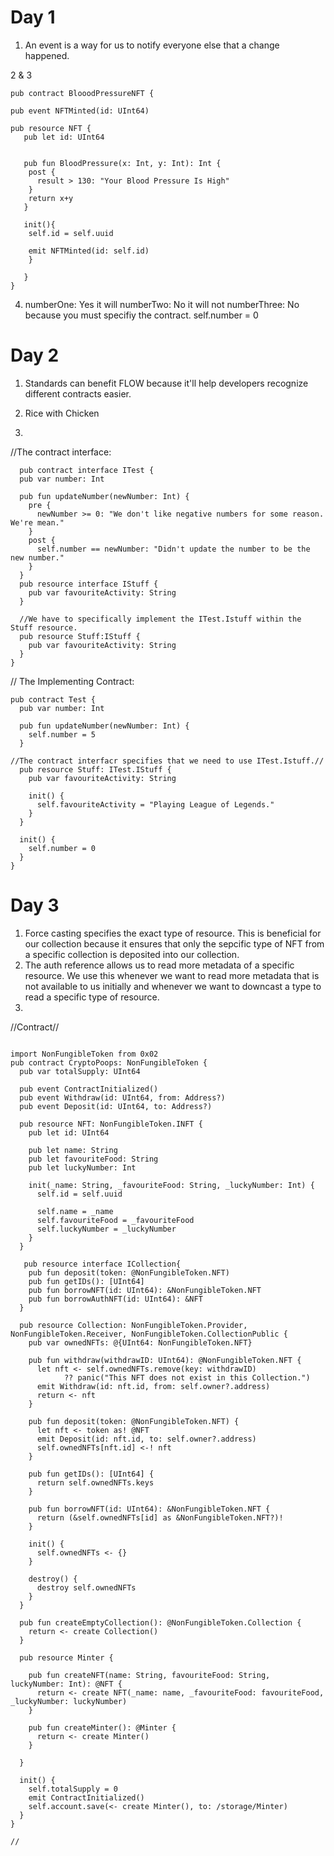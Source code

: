 

# Day 1


1. An event is a way for us to notify everyone else that a change happened. 


2 & 3 

```cadence
pub contract BlooodPressureNFT {

pub event NFTMinted(id: UInt64)

pub resource NFT {
   pub let id: UInt64
   

   pub fun BloodPressure(x: Int, y: Int): Int {
    post {
      result > 130: "Your Blood Pressure Is High"
    }
    return x+y
   }
   
   init(){
    self.id = self.uuid
    
    emit NFTMinted(id: self.id)
    }

   }
}
```

4.  numberOne: Yes it will
    numberTwo: No it will not
    numberThree: No because you must specifiy the contract. self.number = 0
    
    
    
# Day 2

1. Standards can benefit FLOW because it'll help developers recognize different contracts easier. 
2. Rice with Chicken 

3. 



//The contract interface:

```cadence
  pub contract interface ITest {
  pub var number: Int
  
  pub fun updateNumber(newNumber: Int) {
    pre {
      newNumber >= 0: "We don't like negative numbers for some reason. We're mean."
    }
    post {
      self.number == newNumber: "Didn't update the number to be the new number."
    }
  }
  pub resource interface IStuff {
    pub var favouriteActivity: String
  }

  //We have to specifically implement the ITest.Istuff within the Stuff resource. 
  pub resource Stuff:IStuff {
    pub var favouriteActivity: String
  }
}
```

// The Implementing Contract:
```cadence
pub contract Test {
  pub var number: Int
  
  pub fun updateNumber(newNumber: Int) {
    self.number = 5
  }

//The contract interfacr specifies that we need to use ITest.Istuff.//
  pub resource Stuff: ITest.IStuff {
    pub var favouriteActivity: String

    init() {
      self.favouriteActivity = "Playing League of Legends."
    }
  }

  init() {
    self.number = 0
  }
}
```


# Day 3

1. Force casting specifies the exact type of resource. This is beneficial for our collection because it ensures that only the sepcific type of NFT from a specific collection is deposited into our collection. 
2. The auth reference allows us to read more metadata of a specific resource. We use this whenever we want to read more metadata that is not available to us initially and whenever we want to downcast a type to read a specific type of resource.
3.

//Contract//

```cadence

import NonFungibleToken from 0x02
pub contract CryptoPoops: NonFungibleToken {
  pub var totalSupply: UInt64

  pub event ContractInitialized()
  pub event Withdraw(id: UInt64, from: Address?)
  pub event Deposit(id: UInt64, to: Address?)

  pub resource NFT: NonFungibleToken.INFT {
    pub let id: UInt64

    pub let name: String
    pub let favouriteFood: String
    pub let luckyNumber: Int

    init(_name: String, _favouriteFood: String, _luckyNumber: Int) {
      self.id = self.uuid

      self.name = _name
      self.favouriteFood = _favouriteFood
      self.luckyNumber = _luckyNumber
    }
  }
  
   pub resource interface ICollection{
    pub fun deposit(token: @NonFungibleToken.NFT)
    pub fun getIDs(): [UInt64]
    pub fun borrowNFT(id: UInt64): &NonFungibleToken.NFT
    pub fun borrowAuthNFT(id: UInt64): &NFT
  }

  pub resource Collection: NonFungibleToken.Provider, NonFungibleToken.Receiver, NonFungibleToken.CollectionPublic {
    pub var ownedNFTs: @{UInt64: NonFungibleToken.NFT}

    pub fun withdraw(withdrawID: UInt64): @NonFungibleToken.NFT {
      let nft <- self.ownedNFTs.remove(key: withdrawID) 
            ?? panic("This NFT does not exist in this Collection.")
      emit Withdraw(id: nft.id, from: self.owner?.address)
      return <- nft
    }

    pub fun deposit(token: @NonFungibleToken.NFT) {
      let nft <- token as! @NFT
      emit Deposit(id: nft.id, to: self.owner?.address)
      self.ownedNFTs[nft.id] <-! nft
    }

    pub fun getIDs(): [UInt64] {
      return self.ownedNFTs.keys
    }

    pub fun borrowNFT(id: UInt64): &NonFungibleToken.NFT {
      return (&self.ownedNFTs[id] as &NonFungibleToken.NFT?)!
    }

    init() {
      self.ownedNFTs <- {}
    }

    destroy() {
      destroy self.ownedNFTs
    }
  }

  pub fun createEmptyCollection(): @NonFungibleToken.Collection {
    return <- create Collection()
  }

  pub resource Minter {

    pub fun createNFT(name: String, favouriteFood: String, luckyNumber: Int): @NFT {
      return <- create NFT(_name: name, _favouriteFood: favouriteFood, _luckyNumber: luckyNumber)
    }

    pub fun createMinter(): @Minter {
      return <- create Minter()
    }

  }

  init() {
    self.totalSupply = 0
    emit ContractInitialized()
    self.account.save(<- create Minter(), to: /storage/Minter)
  }
}

//

```
